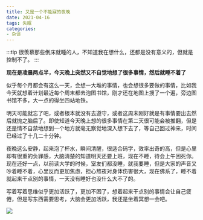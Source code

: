 ```yaml
---
title: 又是一个不能寐的夜晚
date: 2021-04-16
tags: 失眠
categories:
- 杂谈
---
```

:::tip
很羡慕那些倒床就睡的人，不知道我在想什么，还都是没有意义的，但就是控制不了。
:::
<!-- more -->
**现在是凌晨两点半，今天晚上突然又不自觉地想了很多事情，然后就睡不着了**

似乎每个月都会有这么一天，会想一大堆的事情，也会想很多要做的事情，比如我今天就想着计划最近每个周末都去泡图书馆，刚才还在地图上搜了一个遍，旁边图书馆不多，大一点的得坐四站地铁。

明天可能就忘了吧，或者根本就没有去遵守，或者这周末刚好就是有事情要出去然后就抛之脑后了。即使知道今天晚上想的很多事情在第二天很可能会被推翻，但是还是情不自禁地想到一个地方就毫无察觉地深入想下去了，等自己回过神来，时间已经过了十几二十分钟。

夜晚这么安静，起来泡了杯水，瞬间清醒，很适合码字，效率出奇的高，但是心里却有很重的负罪感，大脑清楚的知道明天还要上班，现在不睡，待会上午困死你。现在还好一点，以前读大学的时候，室友们都没睡，就我要睡，但是大家的声音又吵着睡不着，心里反而更加焦虑，担心熬夜对身体伤害很大，现在佛系了，睡不着就起来干点别的事情，一天没有睡好也没什么大不了的。

写着写着思维似乎更加活跃了，更加不困了，想着起来干点别的事情会让自己疲倦，但是写东西需要思考，大脑会更加活跃，我还是坐着冥想一会吧。

![](https://img.imgdb.cn/item/60788c178322e6675ce3ac47.png)